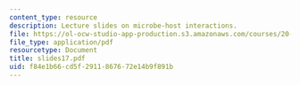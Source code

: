 ```yaml
---
content_type: resource
description: Lecture slides on microbe-host interactions.
file: https://ol-ocw-studio-app-production.s3.amazonaws.com/courses/20-106j-systems-microbiology-fall-2006/f84e1b66cd5f2911867672e14b9f891b_slides17.pdf
file_type: application/pdf
resourcetype: Document
title: slides17.pdf
uid: f84e1b66-cd5f-2911-8676-72e14b9f891b
---
```

